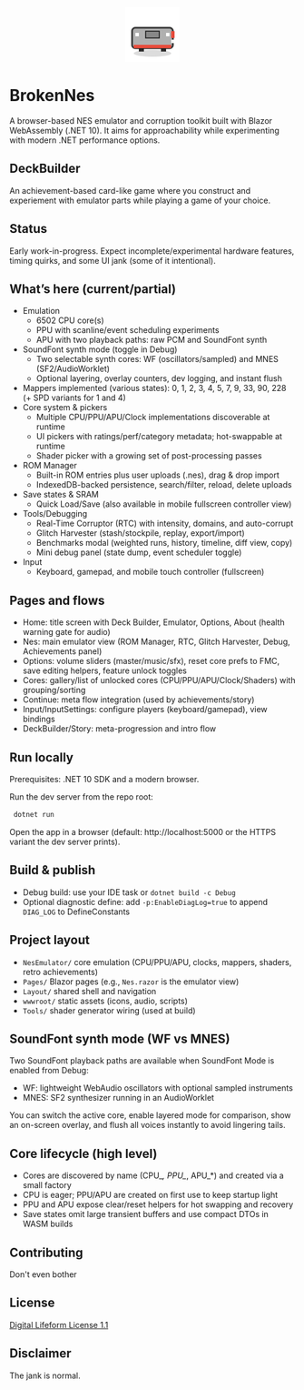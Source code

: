 <p align="center">
  <img src="wwwroot/nes-favicon.svg" width="96" height="96" alt="BrokenNes logo" />
</p>

# BrokenNes

A browser-based NES emulator and corruption toolkit built with Blazor WebAssembly (.NET 10). It aims for approachability while experimenting with modern .NET performance options.

## DeckBuilder

An achievement-based card-like game where you construct and experiement with emulator parts while playing a game of your choice.

## Status
Early work-in-progress. Expect incomplete/experimental hardware features, timing quirks, and some UI jank (some of it intentional).

## What’s here (current/partial)
- Emulation
  - 6502 CPU core(s)
  - PPU with scanline/event scheduling experiments
  - APU with two playback paths: raw PCM and SoundFont synth
- SoundFont synth mode (toggle in Debug)
  - Two selectable synth cores: WF (oscillators/sampled) and MNES (SF2/AudioWorklet)
  - Optional layering, overlay counters, dev logging, and instant flush
- Mappers implemented (various states): 0, 1, 2, 3, 4, 5, 7, 9, 33, 90, 228 (+ SPD variants for 1 and 4)
- Core system & pickers
  - Multiple CPU/PPU/APU/Clock implementations discoverable at runtime
  - UI pickers with ratings/perf/category metadata; hot-swappable at runtime
  - Shader picker with a growing set of post-processing passes
- ROM Manager
  - Built-in ROM entries plus user uploads (.nes), drag & drop import
  - IndexedDB-backed persistence, search/filter, reload, delete uploads
- Save states & SRAM
  - Quick Load/Save (also available in mobile fullscreen controller view)
- Tools/Debugging
  - Real-Time Corruptor (RTC) with intensity, domains, and auto-corrupt
  - Glitch Harvester (stash/stockpile, replay, export/import)
  - Benchmarks modal (weighted runs, history, timeline, diff view, copy)
  - Mini debug panel (state dump, event scheduler toggle)
- Input
  - Keyboard, gamepad, and mobile touch controller (fullscreen)

## Pages and flows
- Home: title screen with Deck Builder, Emulator, Options, About (health warning gate for audio)
- Nes: main emulator view (ROM Manager, RTC, Glitch Harvester, Debug, Achievements panel)
- Options: volume sliders (master/music/sfx), reset core prefs to FMC, save editing helpers, feature unlock toggles
- Cores: gallery/list of unlocked cores (CPU/PPU/APU/Clock/Shaders) with grouping/sorting
- Continue: meta flow integration (used by achievements/story)
- Input/InputSettings: configure players (keyboard/gamepad), view bindings
- DeckBuilder/Story: meta-progression and intro flow

## Run locally
Prerequisites: .NET 10 SDK and a modern browser.

Run the dev server from the repo root:
```bash
 dotnet run
```
Open the app in a browser (default: http://localhost:5000 or the HTTPS variant the dev server prints).

## Build & publish
- Debug build: use your IDE task or `dotnet build -c Debug`
- Optional diagnostic define: add `-p:EnableDiagLog=true` to append `DIAG_LOG` to DefineConstants

## Project layout
- `NesEmulator/` core emulation (CPU/PPU/APU, clocks, mappers, shaders, retro achievements)
- `Pages/` Blazor pages (e.g., `Nes.razor` is the emulator view)
- `Layout/` shared shell and navigation
- `wwwroot/` static assets (icons, audio, scripts)
- `Tools/` shader generator wiring (used at build)

## SoundFont synth mode (WF vs MNES)
Two SoundFont playback paths are available when SoundFont Mode is enabled from Debug:
- WF: lightweight WebAudio oscillators with optional sampled instruments
- MNES: SF2 synthesizer running in an AudioWorklet

You can switch the active core, enable layered mode for comparison, show an on-screen overlay, and flush all voices instantly to avoid lingering tails.

## Core lifecycle (high level)
- Cores are discovered by name (CPU_*, PPU_*, APU_*) and created via a small factory
- CPU is eager; PPU/APU are created on first use to keep startup light
- PPU and APU expose clear/reset helpers for hot swapping and recovery
- Save states omit large transient buffers and use compact DTOs in WASM builds

## Contributing
Don't even bother

## License
[Digital Lifeform License 1.1](LICENSE.txt)

## Disclaimer
The jank is normal.
